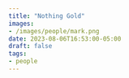```yaml
---
title: "Nothing Gold"
images:
- /images/people/mark.png
date: 2023-08-06T16:53:00-05:00
draft: false
tags:
- people
---
```


